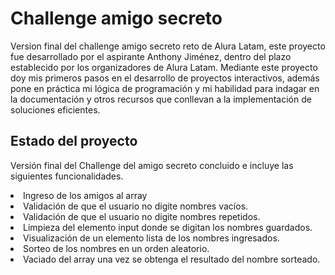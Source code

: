 # Challenge amigo secreto
Version final del challenge amigo secreto reto de Alura Latam, este proyecto fue desarrollado por el aspirante Anthony Jiménez, dentro del plazo establecido por los organizadores de Alura Latam. Mediante este proyecto doy mis primeros pasos en el desarrollo de proyectos interactivos, además pone en práctica mi lógica de programación y mi habilidad para indagar en la documentación y otros recursos que conllevan a la implementación de soluciones eficientes.
<h2>Estado del proyecto</h2>
<p>
    Versión final del Challenge del amigo secreto concluido e incluye las siguientes funcionalidades.
    <li>Ingreso de los amigos al array</li>
    <li>Validación de que el usuario no digite nombres vacíos.</li>
    <li>Validación de que el usuario no digite nombres repetidos.</li>
    <li>Limpieza del elemento input donde se digitan los nombres guardados.</li>
    <li>Visualización de un elemento lista de los nombres ingresados.</li>
    <li>Sorteo de los nombres en un orden aleatorio.</li>
    <li>Vaciado del array una vez se obtenga el resultado del nombre sorteado.</li>
<p>
